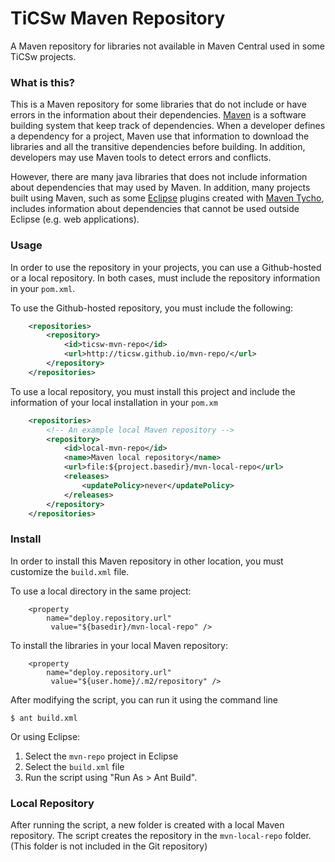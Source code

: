 # TiCSw Maven Repository
A Maven repository for libraries not available in Maven Central used in some TiCSw projects.

### What is this?

This is a Maven repository for some libraries that do not include or have errors in the information about their dependencies. 
[Maven][maven] is a software building system that keep track of dependencies. When a developer defines a dependency for a project, Maven use that information to download the libraries and all the transitive dependencies before building. In addition, developers may use Maven tools to detect errors and conflicts.

However, there are many java libraries that does not include information about dependencies that may used by Maven. In addition, many projects built using Maven, such as some [Eclipse][eclipse] plugins created with [Maven Tycho][tycho], includes information about dependencies that cannot be used outside Eclipse (e.g. web applications).

[maven]: http://maven.apache.org/
[eclipse]: https://eclipse.org/
[tycho]: https://eclipse.org/tycho/

### Usage

In order to use the repository in your projects, you can use a Github-hosted or a local repository. In both cases, must include the repository information in your ``pom.xml``.

To use the Github-hosted repository, you must include the following:

```xml
	<repositories>
		<repository>
			<id>ticsw-mvn-repo</id>
			<url>http://ticsw.github.io/mvn-repo/</url>
		</repository>
	</repositories>
``` 

To use a local repository, you must install this project and include the information of your local installation in your ``pom.xm``

```xml
	<repositories>
		<!-- An example local Maven repository -->			
		<repository>
			<id>local-mvn-repo</id>
			<name>Maven local repository</name>
			<url>file:${project.basedir}/mvn-local-repo</url>
			<releases>
				<updatePolicy>never</updatePolicy>
			</releases>
		</repository>
	</repositories>
``` 

### Install

In order to install this Maven repository in other location, you must customize the ``build.xml`` file.

To use a local directory in the same project:

    	<property 
    	    name="deploy.repository.url" 
			 value="${basedir}/mvn-local-repo" />

To install the libraries in your local Maven repository:

		<property 
		    name="deploy.repository.url" 
			 value="${user.home}/.m2/repository" />

After modifying the script, you can run it using the command line

    $ ant build.xml

Or using Eclipse:

1. Select the ``mvn-repo`` project in Eclipse
2. Select the ``build.xml`` file
3. Run the script using "Run As > Ant Build".

### Local Repository

After running the script, a new folder is created with a local Maven repository. The script creates the repository in the ``mvn-local-repo`` folder. (This folder is not included in the Git repository)  
